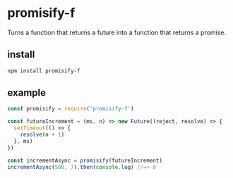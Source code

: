 # promisify-f

Turns a function that returns a future into a function that returns a promise.

## install

```sh
npm install promisify-f
```

## example

```js
const promisify = require('promisify-f')

const futureIncrement = (ms, n) => new Future((reject, resolve) => {
  setTimeout(() => {
    resolve(n + 1)
  }, ms)
})

const incrementAsync = promisify(futureIncrement)
incrementAsync(500, 7).then(console.log) //=> 8
```
